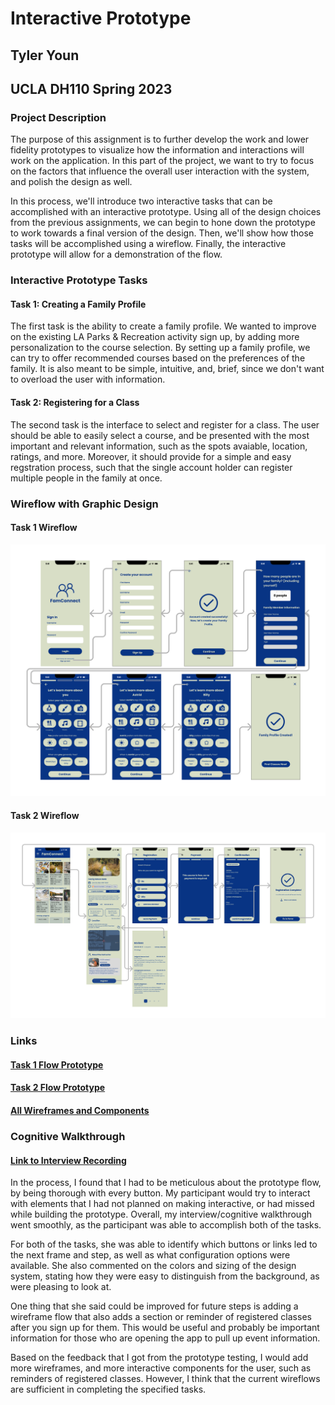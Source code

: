 # Interactive Prototype

## Tyler Youn

## UCLA DH110 Spring 2023

### Project Description

The purpose of this assignment is to further develop the work and lower fidelity prototypes to visualize how the information and interactions will work on the application. In this part of the project, we want to try to focus on the factors that influence the overall user interaction with the system, and polish the design as well. 

In this process, we'll introduce two interactive tasks that can be accomplished with an interactive prototype. Using all of the design choices from the previous assignments, we can begin to hone down the prototype to work towards a final version of the design. Then, we'll show how those tasks will be accomplished using a wireflow. Finally, the interactive prototype will allow for a demonstration of the flow. 

### Interactive Prototype Tasks

#### Task 1: Creating a Family Profile

The first task is the ability to create a family profile. We wanted to improve on the existing LA Parks & Recreation activity sign up, by adding more personalization to the course selection. By setting up a family profile, we can try to offer recommended courses based on the preferences of the family. It is also meant to be simple, intuitive, and, brief, since we don't want to overload the user with information. 

#### Task 2: Registering for a Class

The second task is the interface to select and register for a class. The user should be able to easily select a course, and be presented with the most important and relevant information, such as the spots avaiable, location, ratings, and more. Moreover, it should provide for a simple and easy regstration process, such that the single account holder can register multiple people in the family at once. 

### Wireflow with Graphic Design

#### Task 1 Wireflow

![](t21.png)

#### Task 2 Wireflow

![](t22.png)

### Links

#### [Task 1 Flow Prototype](https://www.figma.com/proto/5l8zgUIN22RhNNb4DzaPMl/Final-High-Fidelity?type=design&node-id=0-1&viewport=576%2C521%2C0.3&scaling=min-zoom&starting-point-node-id=1%3A12209&show-proto-sidebar=1)

#### [Task 2 Flow Prototype](https://www.figma.com/proto/5l8zgUIN22RhNNb4DzaPMl/Final-High-Fidelity?type=design&node-id=0-1&viewport=576%2C521%2C0.3&scaling=min-zoom&starting-point-node-id=1%3A11942&show-proto-sidebar=1)

#### [All Wireframes and Components](https://www.figma.com/file/5l8zgUIN22RhNNb4DzaPMl/Final-High-Fidelity?type=design&node-id=0%3A1&t=rIJ0YKp7fqvz3h5l-1)

### Cognitive Walkthrough

#### [Link to Interview Recording](https://drive.google.com/file/d/16OgcR0-RZCphLgANMG4tYoexUye9igqU/view?usp=sharing)

In the process, I found that I had to be meticulous about the prototype flow, by being thorough with every button. My participant would try to interact with elements that I had not planned on making interactive, or had missed while building the prototype. Overall, my interview/cognitive walkthrough went smoothly, as the participant was able to accomplish both of the tasks. 

For both of the tasks, she was able to identify which buttons or links led to the next frame and step, as well as what configuration options were available. She also commented on the colors and sizing of the design system, stating how they were easy to distinguish from the background, as were pleasing to look at.

One thing that she said could be improved for future steps is adding a wireframe flow that also adds a section or reminder of registered classes after you sign up for them. This would be useful and probably be important information for those who are opening the app to pull up event information. 

Based on the feedback that I got from the prototype testing, I would add more wireframes, and more interactive components for the user, such as reminders of registered classes. However, I think that the current wireflows are sufficient in completing the specified tasks. 
